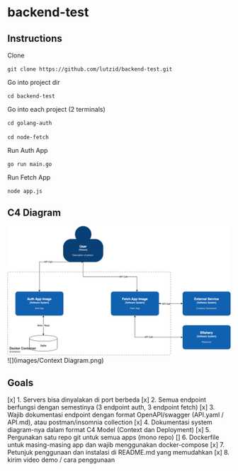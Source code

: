 # backend-test

## Instructions
Clone
```
git clone https://github.com/lutzid/backend-test.git
```

Go into project dir
```
cd backend-test
```

Go into each project (2 terminals)
```
cd golang-auth

cd node-fetch
```

Run Auth App

```
go run main.go
```

Run Fetch App

```
node app.js
```
## C4 Diagram
![](https://raw.githubusercontent.com/lutzid/backend-test/main/images/Deployment%20Diagram.png)
![](images/Context Diagram.png)

## Goals
[x] 1. Servers bisa dinyalakan di port berbeda
[x] 2. Semua endpoint berfungsi dengan semestinya (3 endpoint auth, 3 endpoint fetch)
[x] 3. Wajib dokumentasi endpoint dengan format OpenAPI/swagger (API.yaml / API.md), atau postman/insomnia collection
[x] 4. Dokumentasi system diagram-nya dalam format C4 Model (Context dan Deployment)
[x] 5. Pergunakan satu repo git untuk semua apps (mono repo)
[] 6. Dockerfile untuk masing-masing app dan wajib menggunakan docker-compose
[x] 7. Petunjuk penggunaan dan instalasi di README.md yang memudahkan
[x] 8. kirim video demo / cara penggunaan
